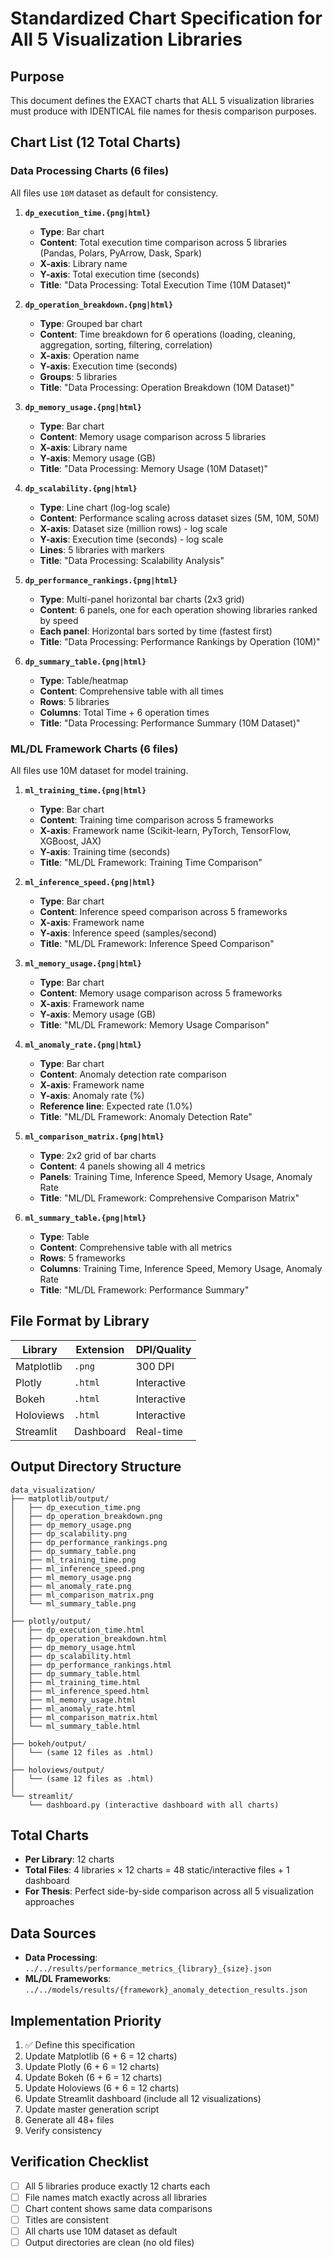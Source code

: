 # Standardized Chart Specification for All 5 Visualization Libraries

## Purpose
This document defines the EXACT charts that ALL 5 visualization libraries must produce with IDENTICAL file names for thesis comparison purposes.

## Chart List (12 Total Charts)

### Data Processing Charts (6 files)
All files use `10M` dataset as default for consistency.

1. **`dp_execution_time.{png|html}`**
   - **Type**: Bar chart
   - **Content**: Total execution time comparison across 5 libraries (Pandas, Polars, PyArrow, Dask, Spark)
   - **X-axis**: Library name
   - **Y-axis**: Total execution time (seconds)
   - **Title**: "Data Processing: Total Execution Time (10M Dataset)"

2. **`dp_operation_breakdown.{png|html}`**
   - **Type**: Grouped bar chart
   - **Content**: Time breakdown for 6 operations (loading, cleaning, aggregation, sorting, filtering, correlation)
   - **X-axis**: Operation name
   - **Y-axis**: Execution time (seconds)
   - **Groups**: 5 libraries
   - **Title**: "Data Processing: Operation Breakdown (10M Dataset)"

3. **`dp_memory_usage.{png|html}`**
   - **Type**: Bar chart
   - **Content**: Memory usage comparison across 5 libraries
   - **X-axis**: Library name
   - **Y-axis**: Memory usage (GB)
   - **Title**: "Data Processing: Memory Usage (10M Dataset)"

4. **`dp_scalability.{png|html}`**
   - **Type**: Line chart (log-log scale)
   - **Content**: Performance scaling across dataset sizes (5M, 10M, 50M)
   - **X-axis**: Dataset size (million rows) - log scale
   - **Y-axis**: Execution time (seconds) - log scale
   - **Lines**: 5 libraries with markers
   - **Title**: "Data Processing: Scalability Analysis"

5. **`dp_performance_rankings.{png|html}`**
   - **Type**: Multi-panel horizontal bar charts (2x3 grid)
   - **Content**: 6 panels, one for each operation showing libraries ranked by speed
   - **Each panel**: Horizontal bars sorted by time (fastest first)
   - **Title**: "Data Processing: Performance Rankings by Operation (10M)"

6. **`dp_summary_table.{png|html}`**
   - **Type**: Table/heatmap
   - **Content**: Comprehensive table with all times
   - **Rows**: 5 libraries
   - **Columns**: Total Time + 6 operation times
   - **Title**: "Data Processing: Performance Summary (10M Dataset)"

### ML/DL Framework Charts (6 files)
All files use 10M dataset for model training.

1. **`ml_training_time.{png|html}`**
   - **Type**: Bar chart
   - **Content**: Training time comparison across 5 frameworks
   - **X-axis**: Framework name (Scikit-learn, PyTorch, TensorFlow, XGBoost, JAX)
   - **Y-axis**: Training time (seconds)
   - **Title**: "ML/DL Framework: Training Time Comparison"

2. **`ml_inference_speed.{png|html}`**
   - **Type**: Bar chart
   - **Content**: Inference speed comparison across 5 frameworks
   - **X-axis**: Framework name
   - **Y-axis**: Inference speed (samples/second)
   - **Title**: "ML/DL Framework: Inference Speed Comparison"

3. **`ml_memory_usage.{png|html}`**
   - **Type**: Bar chart
   - **Content**: Memory usage comparison across 5 frameworks
   - **X-axis**: Framework name
   - **Y-axis**: Memory usage (GB)
   - **Title**: "ML/DL Framework: Memory Usage Comparison"

4. **`ml_anomaly_rate.{png|html}`**
   - **Type**: Bar chart
   - **Content**: Anomaly detection rate comparison
   - **X-axis**: Framework name
   - **Y-axis**: Anomaly rate (%)
   - **Reference line**: Expected rate (1.0%)
   - **Title**: "ML/DL Framework: Anomaly Detection Rate"

5. **`ml_comparison_matrix.{png|html}`**
   - **Type**: 2x2 grid of bar charts
   - **Content**: 4 panels showing all 4 metrics
   - **Panels**: Training Time, Inference Speed, Memory Usage, Anomaly Rate
   - **Title**: "ML/DL Framework: Comprehensive Comparison Matrix"

6. **`ml_summary_table.{png|html}`**
   - **Type**: Table
   - **Content**: Comprehensive table with all metrics
   - **Rows**: 5 frameworks
   - **Columns**: Training Time, Inference Speed, Memory Usage, Anomaly Rate
   - **Title**: "ML/DL Framework: Performance Summary"

## File Format by Library

| Library | Extension | DPI/Quality |
|---------|-----------|-------------|
| Matplotlib | `.png` | 300 DPI |
| Plotly | `.html` | Interactive |
| Bokeh | `.html` | Interactive |
| Holoviews | `.html` | Interactive |
| Streamlit | Dashboard | Real-time |

## Output Directory Structure

```
data_visualization/
├── matplotlib/output/
│   ├── dp_execution_time.png
│   ├── dp_operation_breakdown.png
│   ├── dp_memory_usage.png
│   ├── dp_scalability.png
│   ├── dp_performance_rankings.png
│   ├── dp_summary_table.png
│   ├── ml_training_time.png
│   ├── ml_inference_speed.png
│   ├── ml_memory_usage.png
│   ├── ml_anomaly_rate.png
│   ├── ml_comparison_matrix.png
│   └── ml_summary_table.png
│
├── plotly/output/
│   ├── dp_execution_time.html
│   ├── dp_operation_breakdown.html
│   ├── dp_memory_usage.html
│   ├── dp_scalability.html
│   ├── dp_performance_rankings.html
│   ├── dp_summary_table.html
│   ├── ml_training_time.html
│   ├── ml_inference_speed.html
│   ├── ml_memory_usage.html
│   ├── ml_anomaly_rate.html
│   ├── ml_comparison_matrix.html
│   └── ml_summary_table.html
│
├── bokeh/output/
│   └── (same 12 files as .html)
│
├── holoviews/output/
│   └── (same 12 files as .html)
│
└── streamlit/
    └── dashboard.py (interactive dashboard with all charts)
```

## Total Charts
- **Per Library**: 12 charts
- **Total Files**: 4 libraries × 12 charts = 48 static/interactive files + 1 dashboard
- **For Thesis**: Perfect side-by-side comparison across all 5 visualization approaches

## Data Sources
- **Data Processing**: `../../results/performance_metrics_{library}_{size}.json`
- **ML/DL Frameworks**: `../../models/results/{framework}_anomaly_detection_results.json`

## Implementation Priority
1. ✅ Define this specification
2. Update Matplotlib (6 + 6 = 12 charts)
3. Update Plotly (6 + 6 = 12 charts)
4. Update Bokeh (6 + 6 = 12 charts)
5. Update Holoviews (6 + 6 = 12 charts)
6. Update Streamlit dashboard (include all 12 visualizations)
7. Update master generation script
8. Generate all 48+ files
9. Verify consistency

## Verification Checklist
- [ ] All 5 libraries produce exactly 12 charts each
- [ ] File names match exactly across all libraries
- [ ] Chart content shows same data comparisons
- [ ] Titles are consistent
- [ ] All charts use 10M dataset as default
- [ ] Output directories are clean (no old files)
